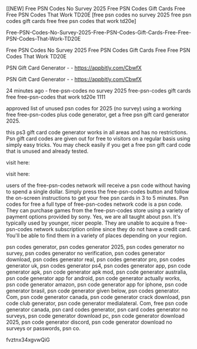 [[NEW] Free PSN Codes No Survey 2025 Free PSN Codes Gift Cards Free Free PSN Codes That Work TD20E [free psn codes no survey 2025 free psn codes gift cards free free psn codes that work td20e]

Free-PSN-Codes-No-Survey-2025-Free-PSN-Codes-Gift-Cards-Free-Free-PSN-Codes-That-Work-TD20E

Free PSN Codes No Survey 2025 Free PSN Codes Gift Cards Free Free PSN Codes That Work TD20E

PSN Gift Card Generator - - https://appbitly.com/CbwfX


PSN Gift Card Generator - - https://appbitly.com/CbwfX


24 minutes ago - free-psn-codes no survey 2025 free-psn-codes gift cards free free-psn-codes that work td20e 1111

approved list of unused psn codes for 2025 (no survey) using a working free free-psn-codes plus code generator, get a free psn gift card generator 2025.

this ps3 gift card code generator works in all areas and has no restrictions. Psn gift card codes are given out for free to visitors on a regular basis using simply easy tricks. You may check easily if you get a free psn gift card code that is unused and already tested.

visit here:

visit here:

users of the free-psn-codes network will receive a psn code without having to spend a single dollar. Simply press the free-psn-codes button and follow the on-screen instructions to get your free psn cards in 3 to 5 minutes. Psn codes for free a full type of free-psn-codes network code is a psn code. They can purchase games from the free-psn-codes store using a variety of payment options provided by sony. Yes, we are all taught about psn. It's typically used by younger, nicer people. They are unable to acquire a free-psn-codes network subscription online since they do not have a credit card. You'll be able to find them in a variety of places depending on your region.

psn codes generator, psn codes generator 2025, psn codes generator no survey, psn codes generator no verification, psn codes generator download, psn codes generator real, psn codes generator pro, psn codes generator uk, psn codes generator ps4, psn codes generator app, psn code generator apk, psn code generator apk mod, psn code generator australia, psn code generator app for android, psn code generator actually works, psn code generator amazon, psn code generator app for iphone, psn code generator brasil, psn code generator given below, psn codes generator. Com, psn code generator canada, psn code generator crack download, psn code club generator, psn code generator medialateral. Com, free psn code generator canada, psn card codes generator, psn card codes generator no surveys, psn code generator download pc, psn code generator download 2025, psn code generator discord, psn code generator download no surveys or passwords, psn co.

fvztnx34xgvwQiG

